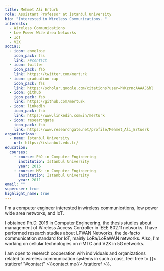 ```yaml
---
title: Mehmet Ali Ertürk
role: Assistant Professor at İstanbul University
bio: "Interested in Wireless Communications. "
interests:
  - Wireless Communications
  - Low Power Wide Area Networks
  - IoT
  - V2X
social:
  - icon: envelope
    icon_pack: fas
    link: /#contact
  - icon: twitter
    icon_pack: fab
    link: https://twitter.com/merturk
  - icon: graduation-cap
    icon_pack: fas
    link: https://scholar.google.com/citations?user=hWKzrncAAAAJ&hl
  - icon: github
    icon_pack: fab
    link: https://github.com/merturk
  - icon: linkedin
    icon_pack: fab
    link: https://www.linkedin.com/in/merturk
  - icon: researchgate
    icon_pack: fab
    link: https://www.researchgate.net/profile/Mehmet_Ali_Ertuerk
organizations:
  - name: İstanbul University
    url: https://istanbul.edu.tr/
education:
  courses:
    - course: PhD in Computer Engineering
      institution: İstanbul University
      year: 2016
    - course: MSc in Computer Engineering
      institution: İstanbul University
      year: 2011
email: ""
superuser: true
highlight_name: true
---
```


I'm a computer engineer interested in wireless communications, low power wide area networks, and IoT.

I obtained Ph.D. 2016 in Computer Engineering, the thesis studies about management of Wireless Access Controller in IEEE 802.11 networks. I have performed research studies about  LPWAN Networks, the de-facto communication standard for IoT, mainly LoRa/LoRaWAN networks. Also, I'm working on cellular technologies on mMTC and V2X in 5G networks.  

I am open to research cooperation with individuals and organizations related to wireless communication systems
 in such a case, feel free to   {{< staticref "#contact" >}}contact me{{< /staticref >}}.  

